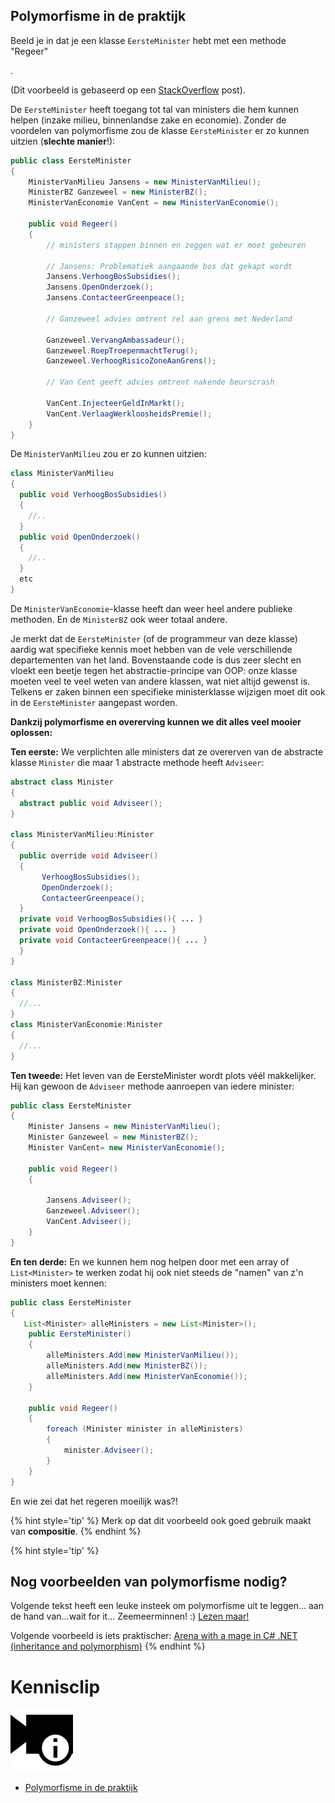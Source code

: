 ## Polymorfisme in de praktijk

Beeld je in dat je een klasse ``EersteMinister`` hebt met een methode "Regeer"
<!---[^stack]--->.


<!---NOBOOKSTART--->
(Dit voorbeeld is gebaseerd op een [StackOverflow](https://stackoverflow.com/questions/1031273 ) post).
<!---NOBOOKEND--->

De ``EersteMinister`` heeft toegang tot tal van ministers die hem kunnen helpen (inzake milieu, binnenlandse zake en economie). Zonder de voordelen van polymorfisme zou de klasse ``EersteMinister`` er zo kunnen uitzien (**slechte manier**!):

<!---[^stack]Dit voorbeeld is gebaseerd op een oplossing op StackOverflow: https://stackoverflow.com/questions/1031273 ).--->


```java
public class EersteMinister
{
    MinisterVanMilieu Jansens = new MinisterVanMilieu();
    MinisterBZ Ganzeweel = new MinisterBZ();
    MinisterVanEconomie VanCent = new MinisterVanEconomie();

    public void Regeer()
    {
        // ministers stappen binnen en zeggen wat er moet gebeuren

        // Jansens: Problematiek aangaande bos dat gekapt wordt
        Jansens.VerhoogBosSubsidies();
        Jansens.OpenOnderzoek();
        Jansens.ContacteerGreenpeace();

        // Ganzeweel advies omtrent rel aan grens met Nederland

        Ganzeweel.VervangAmbassadeur();
        Ganzeweel.RoepTroepenmachtTerug();
        Ganzeweel.VerhoogRisicoZoneAanGrens();

        // Van Cent geeft advies omtrent nakende beurscrash

        VanCent.InjecteerGeldInMarkt();
        VanCent.VerlaagWerkloosheidsPremie();
    }
}
```

De ``MinisterVanMilieu`` zou er zo kunnen uitzien:
```java
class MinisterVanMilieu
{
  public void VerhoogBosSubsidies()
  {
    //..
  }
  public void OpenOnderzoek()
  {
    //..
  }
  etc
}
```

De ``MinisterVanEconomie``-klasse heeft dan weer heel andere publieke methoden. En de ``MinisterBZ`` ook weer totaal andere.

Je merkt dat de ``EersteMinister`` (of de programmeur van deze klasse) aardig wat specifieke kennis moet hebben van de vele verschillende departementen van het land. Bovenstaande code is dus zeer slecht en vloekt een beetje tegen het abstractie-principe van OOP: onze klasse moeten veel te veel weten van andere klassen, wat niet altijd gewenst is. Telkens er zaken binnen een specifieke ministerklasse wijzigen moet dit ook in de ``EersteMinister`` aangepast worden. 

**Dankzij polymorfisme en overerving kunnen we dit alles veel mooier oplossen:**

**Ten eerste:** We verplichten alle ministers dat ze overerven van de abstracte klasse ``Minister`` die maar 1 abstracte methode heeft ``Adviseer``:

```java
abstract class Minister
{
  abstract public void Adviseer();
}

class MinisterVanMilieu:Minister
{
  public override void Adviseer()
  {
       VerhoogBosSubsidies();
       OpenOnderzoek();
       ContacteerGreenpeace();
  }
  private void VerhoogBosSubsidies(){ ... }
  private void OpenOnderzoek(){ ... }
  private void ContacteerGreenpeace(){ ... }
  }
}

class MinisterBZ:Minister
{
  //...
}
class MinisterVanEconomie:Minister
{
  //...
}
```

**Ten tweede:**  Het leven van de EersteMinister wordt plots véél makkelijker. Hij kan gewoon de ``Adviseer`` methode aanroepen van iedere minister:

```java
public class EersteMinister
{
    Minister Jansens = new MinisterVanMilieu();
    Minister Ganzeweel = new MinisterBZ();
    Minister VanCent= new MinisterVanEconomie();
    
    public void Regeer()
    {

        Jansens.Adviseer(); 
        Ganzeweel.Adviseer(); 
        VanCent.Adviseer();
    }
}
```

**En ten derde:** En we kunnen hem nog helpen door met een array of ``List<Minister>`` te werken zodat hij ook niet steeds de "namen" van z'n ministers moet kennen:

```java
public class EersteMinister
{
   List<Minister> alleMinisters = new List<Minister>();
    public EersteMinister()
    {
        alleMinisters.Add(new MinisterVanMilieu());
        alleMinisters.Add(new MinisterBZ());
        alleMinisters.Add(new MinisterVanEconomie());
    }

    public void Regeer()
    {  
        foreach (Minister minister in alleMinisters)
        {
            minister.Adviseer();
        }
    }
}
```

En wie zei dat het regeren moeilijk was?!

{% hint style='tip' %}
Merk op dat dit voorbeeld ook goed gebruik maakt van **compositie**.
{% endhint %}


<!---NOBOOKSTART--->
{% hint style='tip' %}
## Nog voorbeelden van polymorfisme nodig?

Volgende tekst heeft een leuke insteek om polymorfisme uit te leggen... aan de hand van...wait for it... Zeemeerminnen! :) [Lezen maar!](http://www.techoschool.com/Technology/Dotnet/Csharp-for-Beginners_Csharp-Polymorphism)

Volgende voorbeeld is iets praktischer: [Arena with a mage in C# .NET (inheritance and polymorphism)](https://www.ict.social/csharp/oop/arena-with-mage-in-csharp-net-inheritance-and-polymorphism)
{% endhint %}

<!---NOBOOKEND--->

<!---NOBOOKSTART--->
# Kennisclip
![](../assets/infoclip.png)

* [Polymorfisme in de praktijk](https://ap.cloud.panopto.eu/Panopto/Pages/Viewer.aspx?id=06305096-bee1-466a-9b70-aba700860b64)
<!---NOBOOKEND--->